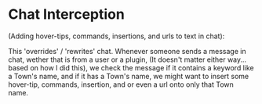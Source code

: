 # Chat Interception 
(Adding hover-tips, commands, insertions, and urls to text in chat): 

  This 'overrides' / 'rewrites' chat. Whenever someone sends 
  a message in chat, wether that is from a user or a plugin,
  (It doesn't matter either way... based on how I did this), 
  we check the message if it contains a keyword like a Town's
  name, and if it has a Town's name, we might want to insert 
  some hover-tip, commands, insertion, and or even a url onto 
  only that Town name.

